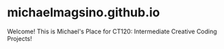 # michaelmagsino.github.io
Welcome!
This is Michael's Place for CT120: Intermediate Creative Coding Projects!
